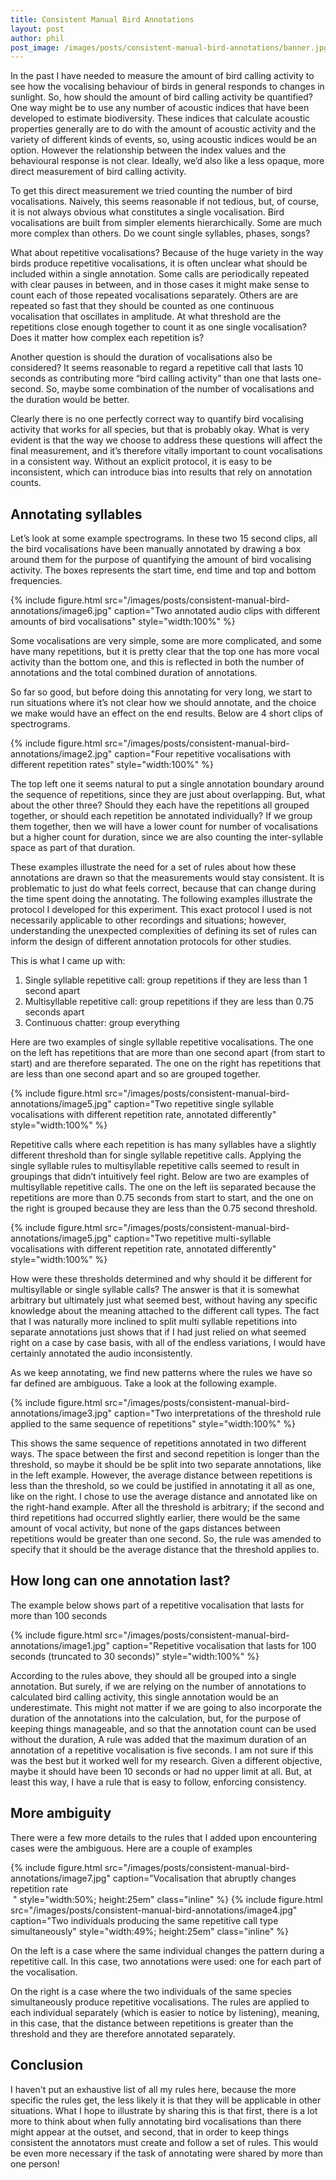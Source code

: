 ```yaml
---
title: Consistent Manual Bird Annotations
layout: post
author: phil
post_image: /images/posts/consistent-manual-bird-annotations/banner.jpg
---
```


In the past I have needed to measure the amount of bird calling activity to see how the vocalising behaviour of birds in
general responds to changes in sunlight. So, how should the amount of bird calling activity be quantified? One way might
be to use any number of acoustic indices that have been developed to estimate biodiversity. These indices that calculate
acoustic properties generally are to do with the amount of acoustic activity and the variety of different kinds of
events, so, using acoustic indices would be an option. However the relationship between the index values and the
behavioural response is not clear. Ideally, we’d also like a less opaque, more direct measurement of bird calling
activity. 

To get this direct measurement we tried counting the number of bird vocalisations. Naively, this seems reasonable if not
tedious, but, of course, it is not always obvious what constitutes a single vocalisation. Bird vocalisations are built
from simpler elements hierarchically. Some are much more complex than others. Do we count single syllables, phases,
songs?

What about repetitive vocalisations? Because of the huge variety in the way birds produce repetitive vocalisations, it
is often unclear what should be included within a single annotation. Some calls are periodically repeated with clear
pauses in between, and in those cases it might make sense to count each of those repeated vocalisations separately.
Others are are repeated so fast that they should be counted as one continuous vocalisation that oscillates in amplitude.
At what threshold are the repetitions close enough together to count it as one single vocalisation? Does it matter how
complex each repetition is?

Another question is should the duration of vocalisations also be considered? It seems reasonable to regard a repetitive
call that lasts 10 seconds as contributing more “bird calling activity” than one that lasts one-second. So, maybe some
combination of the number of vocalisations and the duration would be better. 

Clearly there is no one perfectly correct way to quantify bird vocalising activity that works for all species, but
that is probably okay. What is very evident is that the way we choose to address these questions will affect the final
measurement, and it’s therefore vitally important to count vocalisations in a consistent way.  Without an explicit
protocol, it is easy to be inconsistent, which can introduce bias into results that rely on annotation counts.  

## Annotating syllables

Let’s look at some example spectrograms. In these two 15 second clips, all the bird vocalisations have been manually
annotated by drawing a box around them for the purpose of quantifying the amount of bird vocalising activity. The boxes
represents the start time, end time and top and bottom frequencies. 

{% include figure.html src="/images/posts/consistent-manual-bird-annotations/image6.jpg" caption="Two annotated audio clips with different amounts of bird vocalisations" style="width:100%" %}

Some vocalisations are very simple, some are more complicated, and some have many repetitions, but it is pretty clear
that the top one has more vocal activity than the bottom one, and this is reflected in both the number of annotations
and the total combined duration of annotations.

So far so good, but before doing this annotating for very long, we start to run situations where it’s not clear how we
should annotate, and the choice we make would have an effect on the end results.  Below are 4 short clips of
spectrograms. 

{% include figure.html src="/images/posts/consistent-manual-bird-annotations/image2.jpg" caption="Four repetitive vocalisations with different repetition rates" style="width:100%" %}

The top left one it seems natural to put a single annotation boundary around the sequence of repetitions, since they are
just about overlapping. But, what about the other three? Should they each have the repetitions all grouped together, or
should each repetition be annotated individually?  If we group them together, then we will have a lower count for number
of vocalisations but a higher count for duration, since we are also counting the inter-syllable space as part of that
duration. 

These examples illustrate the need for a set of rules about how these annotations are drawn so that the measurements
would stay consistent. It is problematic to just do what feels correct, because that can change during the time spent
doing the annotating.  The following examples illustrate the protocol I developed for this experiment. This exact
protocol I used is not necessarily applicable to other recordings and situations; however, understanding the unexpected
complexities of defining its set of rules can inform the design of different annotation protocols for other studies. 

This is what I came up with:

1. Single syllable repetitive call: group repetitions if they are less than 1 second apart
2. Multisyllable repetitive call: group repetitions if they are less than 0.75 seconds apart
3. Continuous chatter: group everything

Here are two examples of single syllable repetitive vocalisations. The one on the left has repetitions that are more
than one second apart (from start to start) and are therefore separated. The one on the right has repetitions that are
less than one second apart and so are grouped together. 

{% include figure.html src="/images/posts/consistent-manual-bird-annotations/image5.jpg" caption="Two repetitive single syllable vocalisations with different repetition rate, annotated differently" style="width:100%" %}

Repetitive calls where each repetition is has many syllables have a slightly different threshold than for single
syllable repetitive calls. Applying the single syllable rules to multisyllable repetitive calls seemed to result
in groupings that didn’t intuitively feel right. Below are two are examples of multisyllable repetitive calls. The one
on the left iis separated because the repetitions are more than 0.75 seconds from start to start, and the one on the
right is grouped because they are less than the 0.75 second threshold. 

{% include figure.html src="/images/posts/consistent-manual-bird-annotations/image5.jpg" caption="Two repetitive multi-syllable vocalisations with different repetition rate, annotated differently" style="width:100%" %}

How were these thresholds determined and why should it be different for multisyllable or single syllable calls? The
answer is that it is somewhat arbitrary but ultimately just what seemed best, without having any specific knowledge
about the meaning attached to the different call types.  The fact that I was naturally more inclined to split multi
syllable repetitions into separate annotations just shows that if I had just relied on what seemed right on a case by
case basis, with all of the endless variations, I would have certainly annotated the audio inconsistently.  

As we keep annotating, we find new patterns where the rules we have so far defined are ambiguous. Take a look at the
following example. 

{% include figure.html src="/images/posts/consistent-manual-bird-annotations/image3.jpg" caption="Two interpretations of the threshold rule applied to the same sequence of repetitions" style="width:100%" %}

This shows the same sequence of repetitions annotated in two different ways. The space between the first and second
repetition is longer than the threshold, so maybe it should be be split into two separate annotations, like in the left
example. However, the average distance between repetitions is less than the threshold, so we could be justified in
annotating it all as one, like on the right.  I chose to use the average distance and annotated like on the right-hand
example. After all the threshold is arbitrary; if the second and third repetitions had occurred slightly earlier, there
would be the same amount of vocal activity, but none of the gaps distances between repetitions would be greater than one
second. So, the rule was amended to specify that it should be the average distance that the threshold applies to. 

## How long can one annotation last?

The example below shows part of a repetitive vocalisation that lasts for more than 100 seconds 

{% include figure.html src="/images/posts/consistent-manual-bird-annotations/image1.jpg" caption="Repetitive vocalisation that lasts for 100 seconds (truncated to 30 seconds)" style="width:100%" %}

According to the rules above, they should all be grouped into a single annotation. But surely, if we are relying on the
number of annotations to calculated bird calling activity, this single annotation would be an underestimate. This might not
matter if we are going to also incorporate the duration of the annotations into the calculation, but, for the purpose of
keeping things manageable, and so that the annotation count can be used without the duration, A rule was added that the
maximum duration of an annotation of a repetitive vocalisation is five seconds. I am not sure if this was the best but
it worked well for my research. Given a different objective, maybe it should have been 10 seconds or had no upper
limit at all. But, at least this way, I have a rule that is easy to follow, enforcing consistency. 

## More ambiguity

There were a few more details to the rules that I added upon encountering cases were the ambiguous. Here are a couple of
examples

{% include figure.html src="/images/posts/consistent-manual-bird-annotations/image7.jpg" caption="Vocalisation that abruptly changes repetition rate <br/>&nbsp;" style="width:50%; height:25em" class="inline" %}
{% include figure.html src="/images/posts/consistent-manual-bird-annotations/image4.jpg" caption="Two individuals producing the same repetitive call type simultaneously" style="width:49%; height:25em" class="inline" %}

On the left is a case where the same individual changes the pattern during a repetitive call. In this case, two
annotations were used: one for each part of the vocalisation. 

On the right is a case where the two individuals of the same species simultaneously produce repetitive vocalisations.
The rules are applied to each individual separately (which is easier to notice by listening), meaning, in this case,
that the distance between repetitions is greater than the threshold and they are therefore annotated separately. 

## Conclusion

I haven't put an exhaustive list of all my rules here, because the more specific the rules get, the less likely it is that they will be
applicable in other situations. What I hope to illustrate by sharing this is that first, there is a lot more to think
about when fully annotating bird vocalisations than there might appear at the outset, and second, that in order to keep
things consistent the annotators must create and follow a set of rules. This would be even more necessary if the task of
annotating were shared by more than one person!











